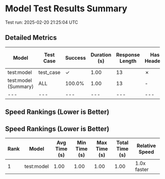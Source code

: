 # Model Test Results Summary

Test run: 2025-02-20 21:25:04 UTC

## Detailed Metrics

| Model | Test Case | Success | Duration (s) | Response Length | Has Headers | Has Lists | Has Code Blocks |
|---|---|---|---|---|---|---|---|
| test:model | test_case | ✓ | 1.00 | 13 | ✗ | ✗ | ✗ |
| test:model (Summary) | ALL | 100.0% | 1.00 | 13 | - | - | - |
|---|---|---|---|---|---|---|---|

## Speed Rankings (Lower is Better)


## Speed Rankings (Lower is Better)
| Rank | Model | Avg Time (s) | Min Time (s) | Max Time (s) | Total Time (s) | Relative Speed |
|---|---|---|---|---|---|---|
| 1 | test:model | 1.00 | 1.00 | 1.00 | 1.00 | 1.0x faster |